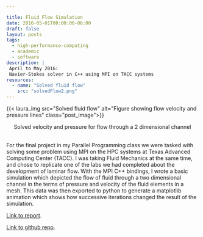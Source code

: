 ```yaml
---

title: Fluid Flow Simulation
date: 2016-05-01T00:00:00-06:00
draft: false
layout: posts
tags: 
  - high-performance-computing
  - academic
  - software
description: |
 April to May 2016:
 Navier-Stokes solver in C++ using MPI on TACC systems
resources:
  - name: "Solved fluid flow"
    src: "solvedFlow2.png"
---
```


{{< laura_img src="Solved fluid flow" alt="Figure showing flow velocity and pressure lines" class="post_image">}}
<div align="center">Solved velocity and pressure for flow through a 2
dimensional channel</div>
<br>



For the final project in my Parallel Programming class we were tasked with solving 
some problem using MPI on the HPC systems at Texas Advanced Computing Center (TACC). 
I was taking Fluid Mechanics at the same time, and chose to replicate one of the labs 
we had completed about the development of laminar flow. With the MPI C++ bindings, I 
wrote a basic simulation which depicted the flow of fluid through a two dimensional 
channel in the terms of pressure and velocity of the fluid elements in a mesh. 
This data was then exported to python to generate a matplotlib animation which shows 
how successive iterations changed the result of the simulation.

[Link to report](/pdf/FluidFlowWriteup.pdf).

[Link to github repo](https://github.com/josephvoss/FluidFlow).
